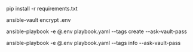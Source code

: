 pip install -r requirements.txt

ansible-vault encrypt .env

ansible-playbook -e @.env playbook.yaml --tags create --ask-vault-pass

ansible-playbook -e @.env playbook.yaml --tags info --ask-vault-pass
